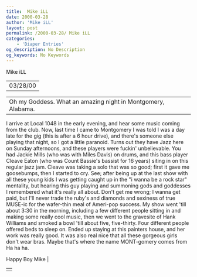 ```yaml
---
title:  Mike iLL 
date: 2000-03-28
author: 'Mike iLL'
layout: post
permalink: /2000-03-28/ Mike iLL 
categories:
    - 'Diaper Entries'
og_description: No Description
og_keywords: No Keywords
---
```

<style>
body {
  background-color: ;
  color: ;
}
a {
  color: ;
}
a:active {
  color: ;
}
a:visited {
  color: ;
}
</style>
   Mike iLL     



|  |
| --- |
| 03/28/00  |

  
  



|  |
| --- |
| Oh my Goddess. What an amazing night in Montgomery, Alabama.
I arrive at Local 1048 in the early evening, and hear some music coming from the club.
Now, last time I came to Montgomery I was told I was a day late for the gig (this is after a 6 hour drive),
and there's someone else playing that night, so I got a little paranoid. Turns out they have Jazz here on Sunday afternoons,
and these players were fuckin' unbelievable. You had Jackie Mills (who was with Miles Davis) on drums,
and this bass player Cleave Eaton (who was Count Bassie's bassist for 16 years) siting in on this 
regular jazz jam.
Cleave was taking a solo that was so good; first it gave me goosebumps, then I started to cry. See;
after being up at the last show with all these young kids I was getting caught up in the "i wanna be a rock star"
mentality, but hearing this guy playing and summoning gods and goddesses I remembered what it's really all about.
Don't get me wrong; I wanna get paid, but I'll never trade the ruby's and diamonds and sexiness of true
MUSE-ic for the wafer-thin meal of Ameri-pop success.
My show went 'till about 3:30 in the morning, including a few different people sitting in and making some really 
cool music, then we went to the gravesite of Hank Williams and smoked a bowl 'till about five, five-thirty.
Four different people offered beds to sleep on. Ended up staying at this painters house, and her work was 
really good.
It was also real nice that all these gorgeous girls don't wear bras. Maybe that's where the name MONT-gomery comes from
Ha ha ha.
 
  Happy Boy Mike |

   



|  |
| --- |
|  |

   
   
   
   

  

